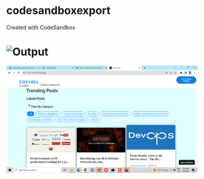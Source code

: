 # codesandboxexport
Created with CodeSandbox

# ![Output](https://4b1s58.csb.app/)

![Output](./Screenshot%20(2).png)
